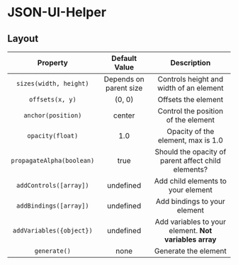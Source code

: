 # JSON-UI-Helper

## Layout

| Property | Default Value | Description |
| :------: | :-----------: | :---------: |
| ```sizes(width, height)``` | Depends on parent size | Controls height and width of an element |
| ```offsets(x, y)``` | (0, 0) | Offsets the element |
| ```anchor(position)``` | center | Control the position of the element |
| ```opacity(float)``` | 1.0 | Opacity of the element, max is 1.0 |
| ```propagateAlpha(boolean)``` | true | Should the opacity of parent affect child elements? |
| ```addControls([array])``` | undefined | Add child elements to your element |
| ```addBindings([array])``` | undefined | Add bindings to your element |
| ```addVariables({object})``` | undefined | Add variables to your element. **Not variables array** |
| ```generate()``` | none | Generate the element |